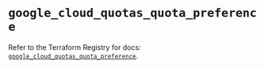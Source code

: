 # `google_cloud_quotas_quota_preference`

Refer to the Terraform Registry for docs: [`google_cloud_quotas_quota_preference`](https://registry.terraform.io/providers/hashicorp/google/6.42.0/docs/resources/cloud_quotas_quota_preference).
